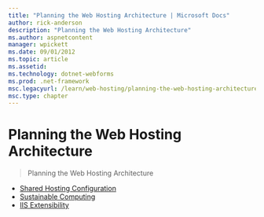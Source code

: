 ```yaml
---
title: "Planning the Web Hosting Architecture | Microsoft Docs"
author: rick-anderson
description: "Planning the Web Hosting Architecture"
ms.author: aspnetcontent
manager: wpickett
ms.date: 09/01/2012
ms.topic: article
ms.assetid: 
ms.technology: dotnet-webforms
ms.prod: .net-framework
msc.legacyurl: /learn/web-hosting/planning-the-web-hosting-architecture
msc.type: chapter
---
```

Planning the Web Hosting Architecture
====================
> Planning the Web Hosting Architecture


- [Shared Hosting Configuration](shared-hosting-configuration.md)
- [Sustainable Computing](sustainable-computing.md)
- [IIS Extensibility](iis-extensibility.md)